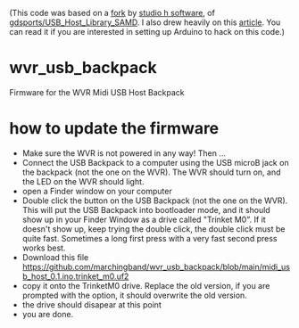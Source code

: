 (This code was based on a [fork](https://github.com/studiohsoftware/USB_Host_Library_SAMD/blob/master/examples/USBH_MIDI/USB_MIDI_Using_Interrupts/USB_MIDI_Using_Interrupts.ino) by [studio h software](https://github.com/studiohsoftware), of [gdsports/USB_Host_Library_SAMD](https://github.com/gdsports/USB_Host_Library_SAMD). I also drew heavily on this [article](http://www.plzi.com/aanta/usbmidihost.asp). You can read it if you are interested in setting up Arduino to hack on this code.)


# wvr_usb_backpack
Firmware for the WVR Midi USB Host Backpack

# how to update the firmware
* Make sure the WVR is not powered in any way! Then ...
* Connect the USB Backpack to a computer using the USB microB jack on the backpack (not the one on the WVR). The WVR should turn on, and the LED on the WVR should light.
* open a Finder window on your computer
* Double click the button on the USB Backpack (not the one on the WVR). This will put the USB Backpack into bootloader mode, and it should show up in your Finder Window as a drive called "Trinket M0". If it doesn't show up, keep trying the double click, the double click must be quite fast. Sometimes a long first press with a very fast second press works best.
* Download this file https://github.com/marchingband/wvr_usb_backpack/blob/main/midi_usb_host_0.1.ino.trinket_m0.uf2
* copy it onto the TrinketM0 drive. Replace the old version, if you are prompted with the option, it should overwrite the old version.
* the drive should disapear at this point
* you are done.
